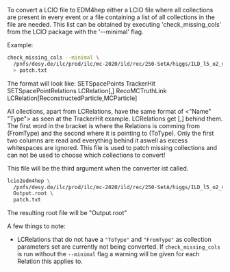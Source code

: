 To convert a LCIO file to EDM4hep either a LCIO file where all collections are present in every event
or a file containing a list of all collections in the file are needed. 
This list can be obtained by executing 'check_missing_cols' from the LCIO package with the '--minimal' flag.

Example:


```bash
check_missing_cols --minimal \
  /pnfs/desy.de/ilc/prod/ilc/mc-2020/ild/rec/250-SetA/higgs/ILD_l5_o2_v02/v02-02-01/00015671/000/rv02-02-01.sv02-02-01.mILD_l5_o2_v02.E250-SetA.I402005.Pe3e3h.eL.pR.n000_002.d_rec_00015671_493.slcio \
  > patch.txt
```

The format will look like:
SETSpacePoints             TrackerHit
SETSpacePointRelations     LCRelation[,]
RecoMCTruthLink            LCRelation[ReconstructedParticle,MCParticle]

All ollections, apart from LCRelations, have the same format of <"Name" "Type"> as seen at the TrackerHit example. LCRelations get [,] behind them.
The first word in the bracket is where the Relations is comming from (FromType) and the second where it is pointing to (ToType).
Only the first two columns are read and everything behind it aswell as excess whitespaces are ignored.
This file is used to patch missing collections and can not be used to choose which collections to convert!

This file will be the third argument when the converter ist called. 

```bash
lcio2edm4hep \
  /pnfs/desy.de/ilc/prod/ilc/mc-2020/ild/rec/250-SetA/higgs/ILD_l5_o2_v02/v02-02-01/00015671/000/rv02-02-01.sv02-02-01.mILD_l5_o2_v02.E250-SetA.I402005.Pe3e3h.eL.pR.n000_002.d_rec_00015671_493.slcio \
  Output.root \
  patch.txt
```

The resulting root file will be "Output.root" 


A few things to note:
- LCRelations that do not have a `"ToType"` and `"FromType"` as collection parameters set are currently not being converted. If `check_missing_cols` is run without the `--minimal` flag a warning will be given for each Relation this applies to.
